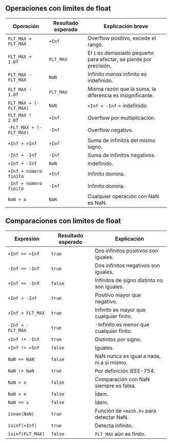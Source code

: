 ## Operaciones con limites de float
| Operación               | Resultado esperado | Explicación breve                                                  |
| ----------------------- | ------------------ | ------------------------------------------------------------------ |
| `FLT_MAX + FLT_MAX`     | `+Inf`             | Overflow positivo, excede el rango.                                |
| `FLT_MAX + 1.0f`        | `FLT_MAX`          | El `1` es demasiado pequeño para afectar, se pierde por precisión. |
| `FLT_MAX - FLT_MAX`     | `NaN`              | Infinito menos infinito es indefinido.                             |
| `FLT_MAX - 1.0f`        | `FLT_MAX`          | Misma razón que la suma, la diferencia es insignificante.          |
| `FLT_MAX + (-FLT_MAX)`  | `NaN`              | `+Inf + -Inf` = indefinido.                                        |
| `FLT_MAX * 2.0f`        | `+Inf`             | Overflow por multiplicación.                                       |
| `-FLT_MAX + (-FLT_MAX)` | `-Inf`             | Overflow negativo.                                                 |
| `+Inf + +Inf`           | `+Inf`             | Suma de infinitos del mismo signo.                                 |
| `-Inf + -Inf`           | `-Inf`             | Suma de infinitos negativos.                                       |
| `+Inf + -Inf`           | `NaN`              | Indefinido.                                                        |
| `+Inf + número finito`  | `+Inf`             | Infinito domina.                                                   |
| `-Inf + número finito`  | `-Inf`             | Infinito domina.                                                   |
| `NaN + x`               | `NaN`              | Cualquier operación con NaN es NaN.                                |

## Comparaciones con limites de float
| Expresión         | Resultado esperado | Explicación                                 |
| ----------------- | ------------------ | ------------------------------------------- |
| `+Inf == +Inf`    | `true`             | Dos infinitos positivos son iguales.        |
| `-Inf == -Inf`    | `true`             | Dos infinitos negativos son iguales.        |
| `+Inf == -Inf`    | `false`            | Infinitos de signo distinto no son iguales. |
| `+Inf > -Inf`     | `true`             | Positivo mayor que negativo.                |
| `+Inf > FLT_MAX`  | `true`             | Infinito es mayor que cualquier finito.     |
| `-Inf < -FLT_MAX` | `true`             | -Infinito es menor que cualquier finito.    |
| `+Inf != -Inf`    | `true`             | Distintos por signo.                        |
| `+Inf != +Inf`    | `false`            | Iguales.                                    |
| `NaN == NaN`      | `false`            | NaN nunca es igual a nada, ni a sí mismo.   |
| `NaN != NaN`      | `true`             | Por definición IEEE-754.                    |
| `NaN < x`         | `false`            | Comparación con NaN siempre es falsa.       |
| `NaN > x`         | `false`            | Ídem.                                       |
| `NaN == x`        | `false`            | Ídem.                                       |
| `isnan(NaN)`      | `true`             | Función de `<math.h>` para detectar NaN.    |
| `isinf(+Inf)`     | `true`             | Detecta infinito.                           |
| `isinf(FLT_MAX)`  | `false`            | `FLT_MAX` aún es finito.                    |

